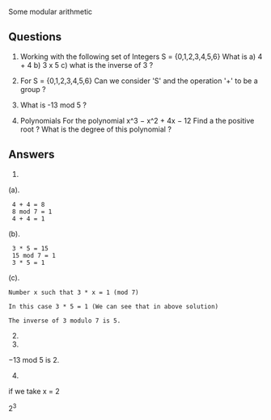 Some modular arithmetic

## Questions

1. Working with the following set of Integers S = {0,1,2,3,4,5,6} 
   What is a) 4 + 4 
           b) 3 x 5 
           c) what is the inverse of 3 ?

2. For S = {0,1,2,3,4,5,6} Can we consider 'S' and the operation '+' to be a group ?
3. What is -13 mod 5 ?
4. Polynomials For the polynomial x^3 − x^2 + 4x − 12 Find a the positive root ? What is the degree of this polynomial ?


## Answers

1. 

(a). 

```
 4 + 4 = 8
 8 mod 7 = 1
 4 + 4 = 1

```

(b). 

```
 3 * 5 = 15
 15 mod 7 = 1
 3 * 5 = 1

```

(c). 

```
Number x such that 3 * x = 1 (mod 7)

In this case 3 * 5 = 1 (We can see that in above solution)

The inverse of 3 modulo 7 is 5.

```

2. 

3. 

−13 mod 5 is 2.

4. 

if we take x = 2

2<sup>3</sup>